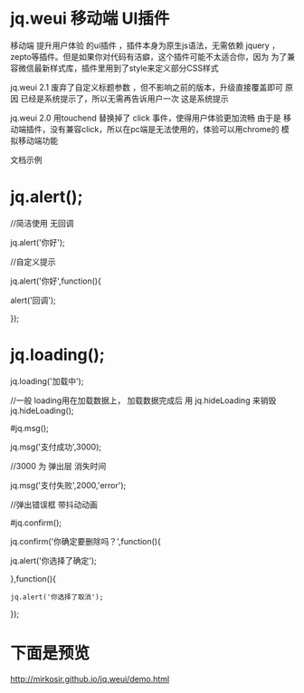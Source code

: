 # jq.weui 移动端 UI插件
移动端 提升用户体验 的ui插件 ，插件本身为原生js语法，无需依赖 jquery ，zepto等插件。但是如果你对代码有洁癖，这个插件可能不太适合你，因为 为了兼容微信最新样式库，插件里用到了style来定义部分CSS样式

jq.weui 2.1
废弃了自定义标题参数 ，但不影响之前的版本，升级直接覆盖即可
原因 已经是系统提示了，所以无需再告诉用户一次 这是系统提示

jq.weui 2.0 
用touchend 替换掉了  click  事件，使得用户体验更加流畅
由于是 移动端插件，没有兼容click，所以在pc端是无法使用的，体验可以用chrome的 模拟移动端功能 

文档示例

# jq.alert(); 

//简洁使用 无回调

jq.alert('你好');

//自定义提示 

jq.alert('你好',function(){

alert('回调');

});

 
# jq.loading();

jq.loading('加载中');

//一般 loading用在加载数据上， 加载数据完成后 用 jq.hideLoading 来销毁
jq.hideLoading();

#jq.msg();

jq.msg('支付成功',3000);

//3000 为 弹出层 消失时间

jq.msg('支付失败',2000,'error');

//弹出错误框 带抖动动画








#jq.confirm();

jq.confirm('你确定要删除吗？',function(){

   jq.alert('你选择了确定');

},function(){

    jq.alert('你选择了取消');

  });
  
  
# 下面是预览
http://mirkosir.github.io/jq.weui/demo.html


